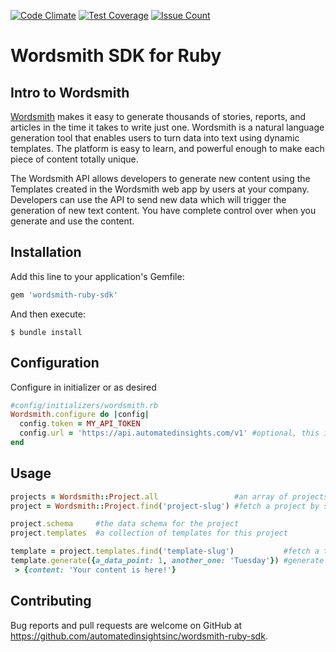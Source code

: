 [![Code
Climate](https://codeclimate.com/github/AutomatedInsightsInc/wordsmith-ruby-sdk/badges/gpa.svg)](https://codeclimate.com/github/AutomatedInsightsInc/wordsmith-ruby-sdk)
[![Test
Coverage](https://codeclimate.com/github/AutomatedInsightsInc/wordsmith-ruby-sdk/badges/coverage.svg)](https://codeclimate.com/github/AutomatedInsightsInc/wordsmith-ruby-sdk/coverage)
[![Issue
Count](https://codeclimate.com/github/AutomatedInsightsInc/wordsmith-ruby-sdk/badges/issue_count.svg)](https://codeclimate.com/github/AutomatedInsightsInc/wordsmith-ruby-sdk)

# Wordsmith SDK for Ruby
## Intro to Wordsmith

[Wordsmith](http://wordsmith.automatedinsights.com) makes it easy to generate thousands of stories, reports, and articles
in the time it takes to write just one. Wordsmith is a natural language
generation tool that enables users to turn data into text using dynamic
templates. The platform is easy to learn, and powerful enough to make each piece
of content totally unique.

The Wordsmith API allows developers to generate new content using the Templates
created in the Wordsmith web app by users at your company. Developers can use
the API to send new data which will trigger the generation of new text content.
You have complete control over when you generate and use the content.

## Installation

Add this line to your application's Gemfile:

```ruby
gem 'wordsmith-ruby-sdk'
```

And then execute:

    $ bundle install


## Configuration
Configure in initializer or as desired

```ruby
#config/initializers/wordsmith.rb
Wordsmith.configure do |config|
  config.token = MY_API_TOKEN
  config.url = 'https://api.automatedinsights.com/v1' #optional, this is the default value
end
```
  
## Usage
```ruby
projects = Wordsmith::Project.all                 #an array of projects your token can access
project = Wordsmith::Project.find('project-slug') #fetch a project by slug

project.schema     #the data schema for the project
project.templates  #a collection of templates for this project

template = project.templates.find('template-slug')           #fetch a template by slug
template.generate({a_data_point: 1, another_one: 'Tuesday'}) #generate content
 > {content: 'Your content is here!'}
```

## Contributing

Bug reports and pull requests are welcome on GitHub at https://github.com/automatedinsightsinc/wordsmith-ruby-sdk.

